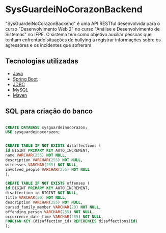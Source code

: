 # SysGuardeiNoCorazonBackend

"SysGuardeiNoCorazonBackend" é uma API RESTful desenvolvida para o curso "Desenvolvimento Web 2" no curso "Análise e Desenvolvimento de Sistemas" no IFPE. O sistema tem como objetivo auxiliar pessoas que tenham enfrentado situações de bullying a registrar informações sobre os agressores e os incidentes que sofreram.

## Tecnologias utilizadas

* [Java](https://www.java.com/pt-BR/)
* [Spring Boot](https://spring.io/projects/spring-boot)
* [JDBC](https://docs.oracle.com/javase/tutorial/jdbc/basics/index.html)
* [MySQL](https://www.mysql.com/)
* [Maven](https://maven.apache.org/)

## SQL para criação do banco

```sql

CREATE DATABASE sysguardeinocorazon;
USE sysguardeinocorazon;


CREATE TABLE IF NOT EXISTS disaffections (
id BIGINT PRIMARY KEY AUTO_INCREMENT,
name VARCHAR(255) NOT NULL,
description VARCHAR(255) NOT NULL,
witnesses VARCHAR(255) NOT NULL,
involved_people VARCHAR(255) NOT NULL
);

CREATE TABLE IF NOT EXISTS offenses (
id BIGINT PRIMARY KEY AUTO_INCREMENT,
disaffection_id BIGINT NOT NULL,
title VARCHAR(50) NOT NULL,
description VARCHAR(255) NOT NULL,
cursed_family_member VARCHAR(20) NOT NULL,
offending_person VARCHAR(255) NOT NULL,
occurrence_date_time VARCHAR(255) NOT NULL,
FOREIGN KEY (disaffection_id) REFERENCES disaffections(id)
);

```

